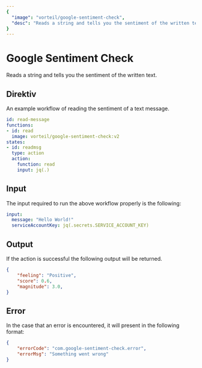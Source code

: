 ```yaml
---
{
  "image": "vorteil/google-sentiment-check",
  "desc": "Reads a string and tells you the sentiment of the written text."
}
---
```


# Google Sentiment Check

Reads a string and tells you the sentiment of the written text.

## Direktiv

An example workflow of reading the sentiment of a text message.

```yaml
id: read-message
functions:
- id: read
  image: vorteil/google-sentiment-check:v2
states:
- id: readmsg
  type: action
  action:
    function: read
    input: jq(.)
```

## Input

The input required to run the above workflow properly is the following:

```yaml
input:
  message: "Hello World!"
  serviceAccountKey: jq(.secrets.SERVICE_ACCOUNT_KEY)
```

## Output

If the action is successful the following output will be returned.

```json
{
    "feeling": "Positive",
    "score": 0.6,
    "magnitude": 3.0,   
}
```

## Error

In the case that an error is encountered, it will present in the following format:

```json
{
    "errorCode": "com.google-sentiment-check.error",
    "errorMsg": "Something went wrong"
}
```